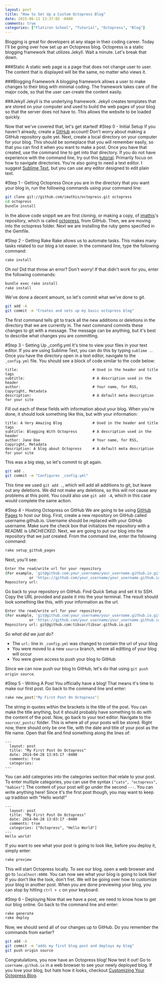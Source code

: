 ```yaml
---
layout: post
title: "How to Set Up a Custom Octopress Blog"
date: 2015-06-11 13:37:02 -0400
comments: true
categories: ["Flatiron School", "Tutorial", "Octopress", "Blog"]
---
```

Blogging is great for developers at any stage in their coding career. Today I'll be going over how set up an Octopress blog. Octopress is a static blogging framework that utilizes Jekyll.  Wait a minute. Let's break that down.  

###Static 
A static web page is a page that does not change user to user.  The content that is displayed will be the same, no matter who views it.  

###Blogging Framework 
A blogging framework allows a user to make changes to their blog with minimal coding.  The framework takes care of the major code, so that the user can create the content easily. 

###Jekyll
Jekyll is the underlying framework. Jekyll creates templates that are stored on your computer and used to build the web pages of your blog so that the server does not have to.  This allows the website to be loaded quickly. 

Now that we've covered that, let's get started! 
#Step 0 - Initial Setup
If you haven't already, create a <a target=_blank href="https://github.com/">GitHub</a> account!  Don't worry about making a GitHub repository quite yet.  Next, create a local directory on your computer for your blog.  This should be someplace that you will remember easily, so that you can find it when you want to make a post.  Once you have that created, use the command line to get into that directory.  If you do not have experience with the command line, try out this <a target=_blank href="http://lifehacker.com/5633909/who-needs-a-mouse-learn-to-use-the-command-line-for-almost-anything">tutorial</a>.  Primarily focus on how to navigate directories.  You're also going to need a text editor.  I suggest <a target=_blank href="http://www.sublimetext.com/">Sublime Text</a>, but you can use any editor designed to edit plain text.
  
#Step 1 - Getting Octopress
Once you are in the directory that you want your blog in, run the following commands using your command line: 

``` sh
git clone git://github.com/imathis/octopress.git octopress
cd octopress
bundle install
```
In the above code snippit we are first cloning, or making a copy, of <a target=_blank href="https://github.com/imathis/">imathis</a>'s  repository, which is called <a target=_blank href="https://github.com/imathis/octopress">octopress</a>, from GitHub.  Then, we are moving into the octopress folder.  Next we are installing the ruby gems specified in the Gemfile. 

#Step 2 - Getting Rake
Rake allows us to automate tasks.  This makes many tasks related to our blog a lot easier.  In the command line, type the following command: 

``` sh
rake install
```

Oh no! Did that throw an error? Don't worry! If that didn't work for you, enter the following commands: 

``` sh
bundle exec rake install
rake install
```

We've done a decent amount, so let's commit what we've done to git. 

``` sh
git add -A
git commit -m "Creates and sets up my basic octopress blog"
```
The first command tells git to track all the new additions or deletions in the directory that we are currently in.  The next command commits these changes to git with a message.  The message can be anything, but it's best to describe what changes you are committing.

#Step 3 - Setting Up _config.yml
It's time to view your files in your text editor. If you are using Sublime Text, you can do this by typing `sublime .`.  Once you have the directory open in a text editor, navigate to the `_config.yml` file.  You should see a block of code similar to the code below: 

``` 
title:                                  # Used in the header and title tags
subtitle:                               # A description used in the header
author:                                 # Your name, for RSS, Copyright, Metadata
description:                            # A default meta description for your site
```
Fill out each of these fields with information about your blog.  When you're done, it should look something like this, but with your information: 
``` 
title: A Very Amazing Blog              # Used in the header and title tags
subtitle: Blogging With Octopress       # A description used in the header
author: Jane Doe                        # Your name, for RSS, Copyright, Metadata
description: A blog about Octopress     # A default meta description for your site
```
This was a big step, so let's commit to git again. 
``` sh
git add .
git commit -m "Configures _config.yml"
```
This time we used `git add .`, which will add all additions to git, but leave out any deletions.  We did not make any deletions, so this will not cause any problems at this point.  You could also use `git add -A`, which in this case would complete the same action.

#Step 4 - Hosting Octopress on GitHub
We are going to be using <a target=_blank href="https://pages.github.com/">GitHub Pages</a> to host our blog.  First, create a new repository on GitHub called username.github.io.  Username should be replaced with your GitHub username. Make sure the check box that initializes the repository with a README is *UNCHECKED*.  Next, we are going to put our blog into the repository that we just created.  From the command line, enter the following command: 
``` sh
rake setup_github_pages
```
Next, you'll see: 
``` sh
Enter the read/write url for your repository
(For example, 'git@github.com:your_username/your_username.github.io.git')
           or 'https://github.com/your_username/your_username.github.io')
Repository url:
```
Go back to your repository on GitHub.  Find Quick Setup and set it to SSH.  Copy the URL provided and paste it into the your terminal.  The result should look something like this, with your information as the url. 
``` sh
Enter the read/write url for your repository
(For example, 'git@github.com:your_username/your_username.github.io.git')
           or 'https://github.com/your_username/your_username.github.io')
Repository url: git@github.com:tibsar/tibsar.github.io.git
```
*So what did we just do?*

* The `url:` line in `_config.yml` was changed to contain the url of your blog
* You were moved to a new `source` branch, where all editting of your blog will occur 
* You were given access to push your blog to GitHub

Since we can now push our blog to GitHub, let's do that using `git push origin source`.

#Step 5 - Writing A Post
You officially have a blog! That means it's time to make our first post. Go back to the command line and enter: 
``` sh
rake new_post["My First Post On Octopress"]
```
The string in quotes within the brackets is the title of the post.  You can make the title anything, but it should probably have something to do with the content of the post. Now, go back to your text editor.  Navigate to the `source/_posts/` folder.  This is where all of your posts will be stored.  Right now, there should only be one file, with the date and title of your post as the file name.  Open that file and find something along the lines of: 
``` 
---
  layout: post
  title: "My First Post On Octopress"
  date: 2014-04-28 13:03:17 -0400
  comments: true
  categories: 
---
```
You can add categories into the categories section that relate to your post.  To enter multiple categories, you can use the syntax `["cats", "octopress", "babies"]` The content of your post will go under the second `---`.  You can write anything here! Since it's the first post though, you may want to keep up tradition with "Hello world!"
``` 
---
  layout: post
  title: "My First Post On Octopress"
  date: 2014-04-28 13:03:17 -0400
  comments: true
  categories: ["Octopress", "Hello World"]
---
Hello world!
```
If you want to see what your post is going to look like, before you deploy it, simply enter: 
``` sh 
rake preview
```
This will start Octopress locally.  To see our blog, open a web browser and go to `localhost:4000`.  You can now see what your blog is going to look like! If you don't like the look, don't fret.  We will be going over how to customize your blog in another post.  When you are done previewing your blog, you can stop by hitting `ctrl + c` on your keyboard.

#Step 6 - Deploying
Now that we have a post, we need to know how to get our blog online. Go back to the command line and enter: 
``` sh
rake generate
rake deploy
```
 Now, we should send all of our changes up to GitHub. Do you remember the commands from earlier? 
``` sh
git add -A
git commit -m "adds my first blog post and deploys my blog"
git push origin source
```
Congratulations, you now have an Octopress blog! Now test it out! Go to `username.github.io` in a web browser to see your newly deployed blog.  If you love your blog, but hate how it looks, checkout <a href="/blog/2015/06/12/customizing-your-octopress-blog/" target=_blank>Customizing Your Octopress Blog</a>. 